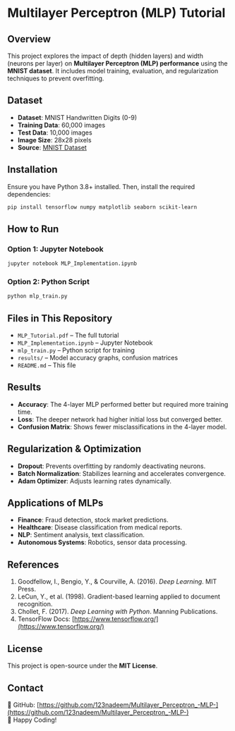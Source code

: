 # Multilayer Perceptron (MLP) Tutorial

## Overview
This project explores the impact of depth (hidden layers) and width (neurons per layer) on **Multilayer Perceptron (MLP) performance** using the **MNIST dataset**. It includes model training, evaluation, and regularization techniques to prevent overfitting.

## Dataset
- **Dataset**: MNIST Handwritten Digits (0-9)
- **Training Data**: 60,000 images
- **Test Data**: 10,000 images
- **Image Size**: 28x28 pixels
- **Source**: [MNIST Dataset](https://www.tensorflow.org/datasets/catalog/mnist)

## Installation
Ensure you have Python 3.8+ installed. Then, install the required dependencies:
```sh
pip install tensorflow numpy matplotlib seaborn scikit-learn
```

## How to Run
### Option 1: Jupyter Notebook
```sh
jupyter notebook MLP_Implementation.ipynb
```
### Option 2: Python Script
```sh
python mlp_train.py
```

## Files in This Repository
- `MLP_Tutorial.pdf` – The full tutorial
- `MLP_Implementation.ipynb` – Jupyter Notebook
- `mlp_train.py` – Python script for training
- `results/` – Model accuracy graphs, confusion matrices
- `README.md` – This file

## Results
- **Accuracy**: The 4-layer MLP performed better but required more training time.
- **Loss**: The deeper network had higher initial loss but converged better.
- **Confusion Matrix**: Shows fewer misclassifications in the 4-layer model.

## Regularization & Optimization
- **Dropout**: Prevents overfitting by randomly deactivating neurons.
- **Batch Normalization**: Stabilizes learning and accelerates convergence.
- **Adam Optimizer**: Adjusts learning rates dynamically.

## Applications of MLPs
- **Finance**: Fraud detection, stock market predictions.
- **Healthcare**: Disease classification from medical reports.
- **NLP**: Sentiment analysis, text classification.
- **Autonomous Systems**: Robotics, sensor data processing.

## References
1. Goodfellow, I., Bengio, Y., & Courville, A. (2016). *Deep Learning*. MIT Press.
2. LeCun, Y., et al. (1998). Gradient-based learning applied to document recognition.
3. Chollet, F. (2017). *Deep Learning with Python*. Manning Publications.
4. TensorFlow Docs: [https://www.tensorflow.org/](https://www.tensorflow.org/)

## License
This project is open-source under the **MIT License**.

## Contact
🔗 GitHub: [https://github.com/123nadeem/Multilayer_Perceptron_-MLP-](https://github.com/123nadeem/Multilayer_Perceptron_-MLP-)  
🚀 Happy Coding!


